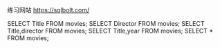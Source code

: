 练习网站 https://sqlbolt.com/

SELECT Title FROM movies;
SELECT Director FROM movies;
SELECT Title,director FROM movies;
SELECT Title,year FROM movies;
SELECT * FROM movies;